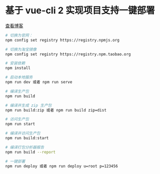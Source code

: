 # 基于 vue-cli 2 实现项目支持一键部署

 [查看博客](https://blog.csdn.net/xlz26296/article/details/83505678)

``` bash
# 切换为官网：
npm config set registry https://registry.npmjs.org

# 切换为淘宝镜像
npm config set registry https://registry.npm.taobao.org

# 安装依赖
npm install

# 启动本地服务
npm run dev 或者 npm run serve

# 编译生产包
npm run build

# 编译并生成 zip 生产包
npm run build:zip 或者 npm run build zip=dist

# 访问生产包
npm run start

# 编译并访问生产包
npm run build:start

# 编译打包分析器报告
npm run build --report

# 一键部署
npm run deploy 或者 npm run deploy u=root p=123456
```
